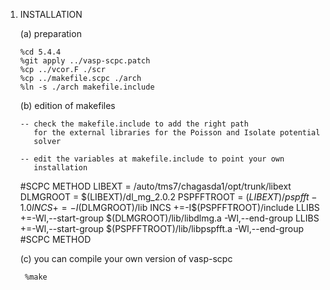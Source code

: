 1. INSTALLATION

    (a) preparation

       %cd 5.4.4
       %git apply ../vasp-scpc.patch
       %cp ../vcor.F ./scr
       %cp ../makefile.scpc ./arch
       %ln -s ./arch makefile.include

    (b) edition of makefiles

       -- check the makefile.include to add the right path
          for the external libraries for the Poisson and Isolate potential
          solver

       -- edit the variables at makefile.include to point your own
          installation

      #SCPC METHOD
        LIBEXT     = /auto/tms7/chagasda1/opt/trunk/libext
        DLMGROOT   = $(LIBEXT)/dl_mg_2.0.2
        PSPFFTROOT = $(LIBEXT)/pspfft-1.0
        INCS      +=-I$(DLMGROOT)/lib
        INCS      +=-I$(PSPFFTROOT)/include
        LLIBS     +=-Wl,--start-group $(DLMGROOT)/lib/libdlmg.a -Wl,--end-group
        LLIBS     +=-Wl,--start-group $(PSPFFTROOT)/lib/libpspfft.a -Wl,--end-group
      #SCPC METHOD


    (c) you can compile your own version of vasp-scpc

        %make

